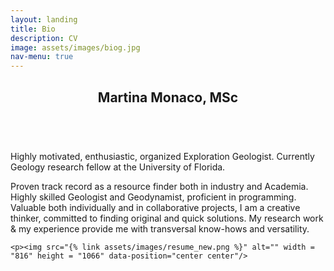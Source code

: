 ```yaml
---
layout: landing
title: Bio
description: CV
image: assets/images/biog.jpg
nav-menu: true
---
```


<!-- Main -->
<div id="main">

<!-- One -->
<section id="one">
	<div class="inner">
		<header class="major">
			<h2>Martina Monaco, MSc</h2>
		</header>
		<p><br>Highly motivated, enthusiastic, organized Exploration Geologist. Currently Geology research fellow at the University of Florida.</p>
		<p>Proven track record as a resource finder both in industry and Academia. Highly skilled Geologist and Geodynamist, proficient in programming. Valuable both individually and in collaborative projects, I am a creative thinker, committed to finding original and quick solutions. My research work & my experience provide me with transversal know-hows and versatility.</p>
	</div>
</section>
	
	<p><img src="{% link assets/images/resume_new.png %}" alt="" width = "816" height = "1066" data-position="center center"/>
	
